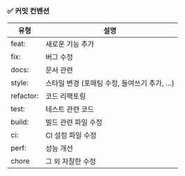 ### ✅ 커밋 컨벤션

| 유형      | 설명                                             |
|-----------|--------------------------------------------------|
| feat:      | 새로운 기능 추가                                 |
| fix:       | 버그 수정                                        |
| docs:      | 문서 관련                                        |
| style:     | 스타일 변경 (포매팅 수정, 들여쓰기 추가, …)      |
| refactor:  | 코드 리팩토링                                    |
| test:      | 테스트 관련 코드                                 |
| build:     | 빌드 관련 파일 수정                              |
| ci:        | CI 설정 파일 수정                                |
| perf:      | 성능 개선                                        |
| chore     | 그 외 자잘한 수정                                |
